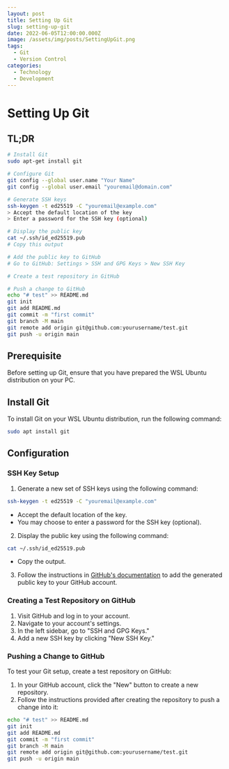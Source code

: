 ```yaml
---
layout: post
title: Setting Up Git
slug: setting-up-git
date: 2022-06-05T12:00:00.000Z
image: /assets/img/posts/SettingUpGit.png
tags:
  - Git
  - Version Control
categories:
  - Technology
  - Development
---
```


# Setting Up Git

## TL;DR

```bash
# Install Git
sudo apt-get install git

# Configure Git
git config --global user.name "Your Name"
git config --global user.email "youremail@domain.com"

# Generate SSH keys
ssh-keygen -t ed25519 -C "youremail@example.com"
> Accept the default location of the key
> Enter a password for the SSH key (optional)

# Display the public key
cat ~/.ssh/id_ed25519.pub
# Copy this output

# Add the public key to GitHub
# Go to GitHub: Settings > SSH and GPG Keys > New SSH Key

# Create a test repository in GitHub

# Push a change to GitHub
echo "# test" >> README.md
git init
git add README.md
git commit -m "first commit"
git branch -M main
git remote add origin git@github.com:yourusername/test.git
git push -u origin main
```

## Prerequisite

Before setting up Git, ensure that you have prepared the WSL Ubuntu distribution on your PC.

## Install Git

To install Git on your WSL Ubuntu distribution, run the following command:

```bash
sudo apt install git
```

## Configuration

### SSH Key Setup

1. Generate a new set of SSH keys using the following command:

```bash
ssh-keygen -t ed25519 -C "youremail@example.com"
```

* Accept the default location of the key.
* You may choose to enter a password for the SSH key (optional).

2. Display the public key using the following command:

```bash
cat ~/.ssh/id_ed25519.pub
```

* Copy the output.

3. Follow the instructions in [GitHub's documentation](https://docs.github.com/en/authentication/connecting-to-github-with-ssh) to add the generated public key to your GitHub account.

### Creating a Test Repository on GitHub

1. Visit GitHub and log in to your account.
2. Navigate to your account's settings.
3. In the left sidebar, go to "SSH and GPG Keys."
4. Add a new SSH key by clicking "New SSH Key."

### Pushing a Change to GitHub

To test your Git setup, create a test repository on GitHub:

1. In your GitHub account, click the "New" button to create a new repository.
2. Follow the instructions provided after creating the repository to push a change into it:

```bash
echo "# test" >> README.md
git init
git add README.md
git commit -m "first commit"
git branch -M main
git remote add origin git@github.com:yourusername/test.git
git push -u origin main
```
